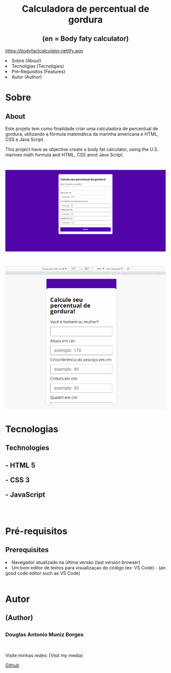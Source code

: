 <h1 align="center">Calculadora de percentual de gordura</h1>
<h2 align="center">(en = Body faty calculator)</h2>
<div>
<a href="https://bodyfactcalculator.netlify.app" rel="noopener noreferrer" target="_blank" >https://bodyfactcalculator.netlify.app</a>
  <p align="left">
    <li> Sobre (About)</li>
    <li>Tecnoligias (Tecnoligies)</li>
    <li>Pré-Requisitos (Features)</li>
    <li>Autor (Author)</li>
  </p>
</div>
<div>
<h1>Sobre</h1>
  <h2>About</h2>
    <p> Este projeto tem como finalidade criar uma calculadora de percentual de gordura, utilizando a fórmula matemática da marinha americana e HTML, CSS e Java Script.</p>
    <p>This project have as objective create a body fat calculator, using the U.S. marines math formula and HTML, CSS annd Java Script.</p>

<h1 align="center">
  <img src="./github/working.gif" alt=pagina title=pagina/>
</h1>
</div>
 
<div>
<h1 align="center">
  <img src="./github/workingMobile.gif" alt=pagina title=pagina/>
</h1>
</div>
<h1>Tecnologias</h1>
<h2>Technologies<h2>

<p>- HTML 5</p>
<p>- CSS 3</p>
<p>- JavaScript</p>
<br>

<h1>Pré-requisitos</h1>
  <h2>Prerequisites</h2>
  <li>Navegador atualizado na última versão (last version browser)</li>
  <li>Um bom editor de textos para visualizaçao do código (ex: VS Code) - (an good code editor such as VS Code)</li><br>

<h1>Autor</h1>
  <h2>(Author)<h2>
  <h3>Douglas Antonio Muniz Borges</h3><br>
  <p>Visite minhas redes: (Visit my media)</p>
  <a href="https://github.com/douglasamb">Github
